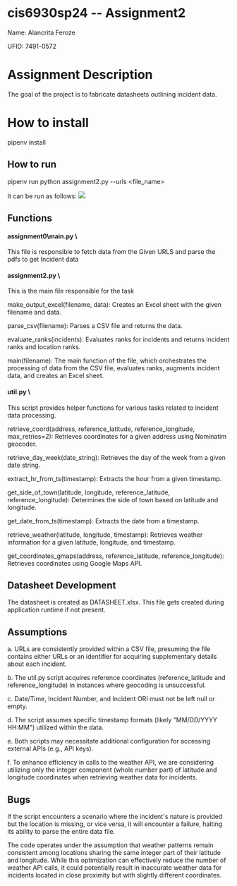 # cis6930sp24 -- Assignment2

Name: Alancrita Feroze

UFID: 7491-0572

# Assignment Description 
The goal of the project is to fabricate datasheets outlining incident data.

# How to install
pipenv install

## How to run
pipenv run python assignment2.py --urls <file_name>

It can be run as follows:
![](https://github.com/VaishnaviReddy99/cis6930sp24-assignment2/blob/main/output.gif)




## Functions
#### assignment0\main.py \
This file is responsible to fetch data from the Given URLS and parse the pdfs to get Incident data

#### assignment2.py \
This is the main file responsible for the task

make_output_excel(filename, data): Creates an Excel sheet with the given filename and data.

parse_csv(filename): Parses a CSV file and returns the data.

evaluate_ranks(incidents): Evaluates ranks for incidents and returns incident ranks and location ranks.

main(filename): The main function of the file, which orchestrates the processing of data from the CSV file, evaluates ranks, augments incident data, and creates an Excel sheet.


#### util.py \
This script provides helper functions for various tasks related to incident data processing.

retrieve_coord(address, reference_latitude, reference_longitude, max_retries=2): Retrieves coordinates for a given address using Nominatim geocoder.

retrieve_day_week(date_string): Retrieves the day of the week from a given date string.

extract_hr_from_ts(timestamp): Extracts the hour from a given timestamp.

get_side_of_town(latitude, longitude, reference_latitude, reference_longitude): Determines the side of town based on latitude and longitude.

get_date_from_ts(timestamp): Extracts the date from a timestamp.

retrieve_weather(latitude, longitude, timestamp): Retrieves weather information for a given latitude, longitude, and timestamp.

get_coordinates_gmaps(address, reference_latitude, reference_longitude): Retrieves coordinates using Google Maps API.

    
## Datasheet Development
The datasheet is created as DATASHEET.xlsx. This file gets created during application runtime if not present.

## Assumptions
a. URLs are consistently provided within a CSV file, presuming the file contains either URLs or an identifier for acquiring supplementary details about each incident.

b. The util.py script acquires reference coordinates (reference_latitude and reference_longitude) in instances where geocoding is unsuccessful.

c. Date/Time, Incident Number, and Incident ORI must not be left null or empty.

d. The script assumes specific timestamp formats (likely "MM/DD/YYYY HH:MM") utilized within the data.

e. Both scripts may necessitate additional configuration for accessing external APIs (e.g., API keys).

f. To enhance efficiency in calls to the weather API, we are considering utilizing only the integer component (whole number part) of latitude and longitude coordinates when retrieving weather data for incidents.

## Bugs
If the script encounters a scenario where the incident's nature is provided but the location is missing, or vice versa, it will encounter a failure, halting its ability to parse the entire data file.

The code operates under the assumption that weather patterns remain consistent among locations sharing the same integer part of their latitude and longitude. While this optimization can effectively reduce the number of weather API calls, it could potentially result in inaccurate weather data for incidents located in close proximity but with slightly different coordinates.

